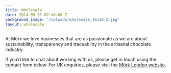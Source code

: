 ```yaml
---
title: Wholesale
date: 2014-05-31 02:40:00 Z
background_image: "/uploads/wholesale_16x10-2.jpg"
layout: wholesale
---
```


At Mörk we love businesses that are as passionate as we are about sustainability, transparency and traceability in the artisanal chocolate industry.

If you’d like to chat about working with us, please get in touch using the contact form below.
For UK enquiries, please visit the [Mörk London website](http://morkchocolate.co.uk).
